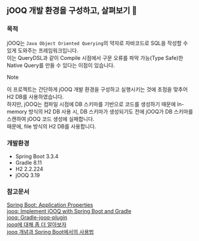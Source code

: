 ## jOOQ 개발 환경을 구성하고, 살펴보기 👀


### 목적
jOOQ는 `Java Object Oriented Querying`의 약자로 자바코드로 SQL을 작성할 수 있게 도와주는 프레임워크입니다.<br/> 
이는 QueryDSL과 같이 Compile 시점에서 구문 오류를 파악 가능(Type Safe)한 Native Query를 만들 수 있다는 이점이 있습니다.
> [!NOTE] 
> 이 프로젝트는 간단하게 jOOQ 개발 환경을 구성하고 실행시키는 것에 초점을 맞추어 H2 DB를 사용하였습니다.<br/>
> 하지만, jOOQ는 컴파일 시점에 DB 스키마를 기반으로 코드를 생성하기 때문에 In-memory 방식의 H2 DB 사용 시, DB 스키마가 생성되기도 전에 jOOQ가 DB 스키마를 스캔하여 jOOQ 코드 생성에 실패합니다.<br>
> 때문에, file 방식의 H2 DB를 사용합니다.


### 개발환경 
* Spring Boot 3.3.4
* Gradle 8.11
* H2 2.2.224
* jOOQ 3.19


### 참고문서
[Spring Boot: Application Properties](https://docs.spring.io/spring-boot/3.3/appendix/application-properties/index.html)<br/>
[jooq: Implement jOOQ with Spring Boot and Gradle](https://rashidi.github.io/spring-boot-tutorials/jooq/)<br/>
[jooq: Gradle-jooq-plugin](https://github.com/etiennestuder/gradle-jooq-plugin)<br/>
[jooq에 대해 좀 더 알아보자](https://sightstudio.tistory.com/68)<br/>
[jooq 개념과 Spring Boot에서의 사용법](https://blog.naver.com/clevekim/223037815613)<br/>
